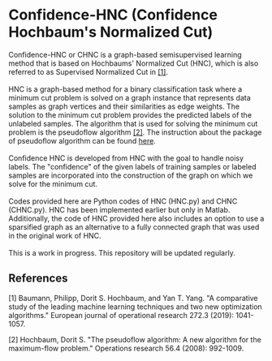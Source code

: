 # Confidence-HNC (Confidence Hochbaum's Normalized Cut)
Confidence-HNC or CHNC is a graph-based semisupervised learning method that is based on Hochbaums' Normalized Cut (HNC), which is also referred to as Supervised Normalized Cut in [[1]](#1). <br>
<br/>
HNC is a graph-based method for a binary classification task where a minimum cut problem is solved on a graph instance that represents data samples as graph vertices and their similarities as edge weights. The solution to the minimum cut problem provides the predicted labels of the unlabeled samples. The algorithm that is used for solving the minimum cut problem is the pseudoflow algorithm [[2]](#2). The instruction about the package of pseudoflow algorithm can be found [here](https://github.com/hochbaumGroup/pseudoflow-parametric-cut). <br> 
<br/>
Confidence HNC is developed from HNC with the goal to handle noisy labels. The "confidence" of the given labels of training samples or labeled samples are incorporated into the construction of the graph on which we solve for the minimum cut. <br> 
<br/>
Codes provided here are Python codes of HNC (HNC.py) and CHNC (CHNC.py). HNC has been implemented earlier but only in Matlab. Additionally, the code of HNC provided here also includes an option to use a sparsified graph as an alternative to a fully connected graph that was used in the original work of HNC. <br>
<br/>
This is a work in progress. This repository will be updated regularly.
## References
<a id="1">[1]</a> 
Baumann, Philipp, Dorit S. Hochbaum, and Yan T. Yang. "A comparative study of the leading machine learning techniques and two new optimization algorithms." European journal of operational research 272.3 (2019): 1041-1057.

<a id="2">[2]</a> 
Hochbaum, Dorit S. "The pseudoflow algorithm: A new algorithm for the maximum-flow problem." Operations research 56.4 (2008): 992-1009.
